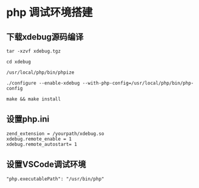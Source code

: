 # php 调试环境搭建

## 下载xdebug源码编译

```
tar -xzvf xdebug.tgz

cd xdebug

/usr/local/php/bin/phpize

./configure --enable-xdebug --with-php-config=/usr/local/php/bin/php-config

make && make install
```

## 设置php.ini

```
zend_extension = /yourpath/xdebug.so
xdebug.remote_enable = 1
xdebug.remote_autostart= 1
```

## 设置VSCode调试环境

```
"php.executablePath": "/usr/bin/php"
```
